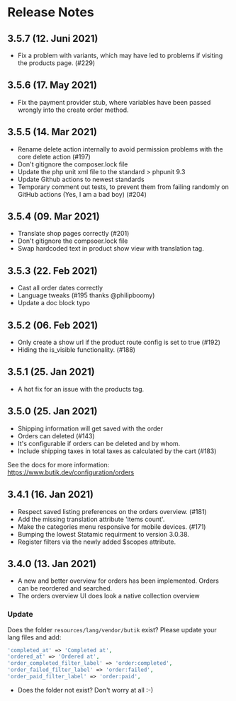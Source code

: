 # Release Notes

## 3.5.7 (12. Juni 2021)
- Fix a problem with variants, which may have led to problems if visiting the products page. (#229)

## 3.5.6 (17. May 2021)
- Fix the payment provider stub, where variables have been passed wrongly into the create order method.

## 3.5.5 (14. Mar 2021)
- Rename delete action internally to avoid permission problems with the core delete action (#197)
- Don't gitignore the composer.lock file
- Update the php unit xml file to the standard > phpunit 9.3
- Update Github actions to newest standards
- Temporary comment out tests, to prevent them from failing randomly on GitHub actions (Yes, I am a bad boy) (#204)

## 3.5.4 (09. Mar 2021)
- Translate shop pages correctly (#201)
- Don't gitignore the compsoer.lock file
- Swap hardcoded text in product show view with translation tag. 

## 3.5.3 (22. Feb 2021)
- Cast all order dates correctly
- Language tweaks (#195 thanks @philipboomy)
- Update a doc block typo

## 3.5.2 (06. Feb 2021)
- Only create a show url if the product route config is set to true (#192)
- Hiding the is_visible functionality. (#188)

## 3.5.1 (25. Jan 2021)
- A hot fix for an issue with the products tag.

## 3.5.0 (25. Jan 2021)
- Shipping information will get saved with the order
- Orders can deleted (#143)
- It's configurable if orders can be deleted and by whom.
- Include shipping taxes in total taxes as calculated by the cart (#183)

See the docs for more information:
https://www.butik.dev/configuration/orders

## 3.4.1 (16. Jan 2021)
- Respect saved listing preferences on the orders overview. (#181)
- Add the missing translation attribute 'items count'.
- Make the categories menu responsive for mobile devices. (#171)
- Bumping the lowest Statamic requirment to version 3.0.38.
- Register filters via the newly added $scopes attribute.

## 3.4.0 (13. Jan 2021)
- A new and better overview for orders has been implemented. Orders can be reordered and searched.
- The orders overview UI does look a native collection overview

### Update
Does the folder `resources/lang/vendor/butik` exist? Please update your lang files and add:

```php
'completed_at' => 'Completed at',
'ordered_at' => 'Ordered at',
'order_completed_filter_label' => 'order:completed',
'order_failed_filter_label' => 'order:failed',
'order_paid_filter_label' => 'order:paid',
```

- Does the folder not exist? Don't worry at all :-)
